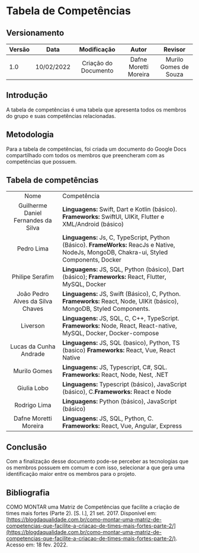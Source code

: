 # Tabela de Competências

## Versionamento

| Versão | Data       | Modificação          | Autor                        |Revisor|
| ------ | :--------: | :------------------: | :--------------------------: | :---: |
| 1.0    | 10/02/2022 | Criação do Documento | Dafne Moretti Moreira | Murilo Gomes de Souza |

## Introdução

A tabela de competências é uma tabela que apresenta todos os membros do grupo e suas competências relacionadas.

## Metodologia

Para a tabela de competências, foi criada um documento do Google Docs compartilhado com todos os membros que preencheram com as competências que possuem.

## Tabela de competências


|                 |                                                                                                                                                           |
| :-------: | :----------------------------------------------------------------------------------|
|  Nome  | Competência                                                                                                                |
|      Guilherme Daniel Fernandes da Silva       | **Linguagens:** Swift, Dart e Kotlin (básico). **Frameworks:** SwiftUI, UIKit, Flutter e XML/Android (básico) |
|      Pedro Lima      | **Linguagens:** Js, C, TypeScript,  Python (Básico). **FrameWorks:** ReacJs e Native, NodeJs, MongoDB, Chakra-ui, Styled Components, Docker |                                                                                           
|    Philipe Serafim   | **Linguagens:** JS, SQL, Python (básico), Dart (básico); ****Frameworks:**** React, Flutter, MySQL, Docker       |
|  João Pedro Alves da Silva Chaves  | **Linguagens:** JS, Swift (Básico), C, Python. **Frameworks:** React, Node, UIKit (básico), MongoDB, Styled Components.          |
|    Liverson    | **Linguagens:** JS, SQL, C, C++, TypeScript. **Frameworks:** Node, React, React-native, MySQL, Docker, Docker-compose    |
|   Lucas da Cunha Andrade  | **Linguagens:** JS, SQL (basico), Python, TS (basico) **Frameworks:** React, Vue, React Native                                                                                           |                                                                                                 
|   Murilo Gomes   | **Linguagens:** JS, Typescript, C#, SQL. **Frameworks:** React, Node, Nest, .NET                                                                                        |
|     Giulia Lobo     | **Linguagens:** Typescript (básico), JavaScript (básico), C.**Frameworks:** React e Node                                                                                           |
|     Rodrigo Lima   | **Linguagens:** Python (básico), JavaScript (básico)                                                                         |
|  Dafne Moretti Moreira   | **Linguagens:** JS, SQL, Python, C. **Frameworks:** React, Vue, Angular, Express                                                                                                       |


## Conclusão

Com a finalização desse documento pode-se perceber as tecnologias que os membros possuem em comum e com isso, selecionar a que gera uma identificação maior entre os membros para o projeto.

## Bibliografia

COMO MONTAR uma Matriz de Competências que facilite a criação de times mais fortes (Parte 2). [S. l.], 21 set. 2017. Disponível em: [https://blogdaqualidade.com.br/como-montar-uma-matriz-de-competencias-que-facilite-a-criacao-de-times-mais-fortes-parte-2/](https://blogdaqualidade.com.br/como-montar-uma-matriz-de-competencias-que-facilite-a-criacao-de-times-mais-fortes-parte-2/). Acesso em: 18 fev. 2022.